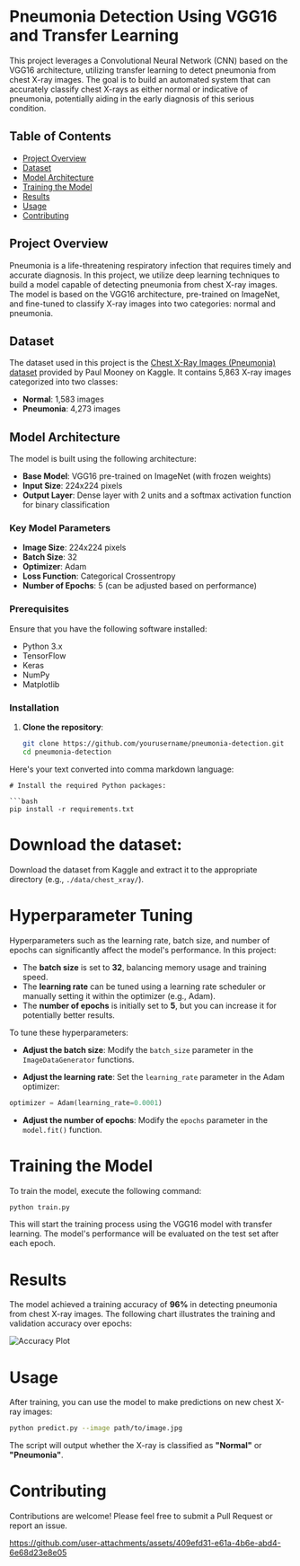 # Pneumonia Detection Using VGG16 and Transfer Learning

This project leverages a Convolutional Neural Network (CNN) based on the VGG16 architecture, utilizing transfer learning to detect pneumonia from chest X-ray images. The goal is to build an automated system that can accurately classify chest X-rays as either normal or indicative of pneumonia, potentially aiding in the early diagnosis of this serious condition.

## Table of Contents
- [Project Overview](#project-overview)
- [Dataset](#dataset)
- [Model Architecture](#model-architecture)
- [Training the Model](#training-the-model)
- [Results](#results)
- [Usage](#usage)
- [Contributing](#contributing)

## Project Overview
Pneumonia is a life-threatening respiratory infection that requires timely and accurate diagnosis. In this project, we utilize deep learning techniques to build a model capable of detecting pneumonia from chest X-ray images. The model is based on the VGG16 architecture, pre-trained on ImageNet, and fine-tuned to classify X-ray images into two categories: normal and pneumonia.

## Dataset
The dataset used in this project is the [Chest X-Ray Images (Pneumonia) dataset](https://www.kaggle.com/datasets/paultimothymooney/chest-xray-pneumonia) provided by Paul Mooney on Kaggle. It contains 5,863 X-ray images categorized into two classes:
- **Normal**: 1,583 images
- **Pneumonia**: 4,273 images

## Model Architecture
The model is built using the following architecture:
- **Base Model**: VGG16 pre-trained on ImageNet (with frozen weights)
- **Input Size**: 224x224 pixels
- **Output Layer**: Dense layer with 2 units and a softmax activation function for binary classification

### Key Model Parameters
- **Image Size**: 224x224 pixels
- **Batch Size**: 32
- **Optimizer**: Adam
- **Loss Function**: Categorical Crossentropy
- **Number of Epochs**: 5 (can be adjusted based on performance)

### Prerequisites
Ensure that you have the following software installed:
- Python 3.x
- TensorFlow
- Keras
- NumPy
- Matplotlib

### Installation
1. **Clone the repository**:
   ```bash
   git clone https://github.com/yourusername/pneumonia-detection.git
   cd pneumonia-detection
Here's your text converted into comma markdown language:

```
# Install the required Python packages:

```bash
pip install -r requirements.txt
```

# Download the dataset:

Download the dataset from Kaggle and extract it to the appropriate directory (e.g., `./data/chest_xray/`).

# Hyperparameter Tuning

Hyperparameters such as the learning rate, batch size, and number of epochs can significantly affect the model's performance. In this project:

- The **batch size** is set to **32**, balancing memory usage and training speed.
- The **learning rate** can be tuned using a learning rate scheduler or manually setting it within the optimizer (e.g., Adam).
- The **number of epochs** is initially set to **5**, but you can increase it for potentially better results.

To tune these hyperparameters:

- **Adjust the batch size**: Modify the `batch_size` parameter in the `ImageDataGenerator` functions.

- **Adjust the learning rate**: Set the `learning_rate` parameter in the Adam optimizer:

```python
optimizer = Adam(learning_rate=0.0001)
```

- **Adjust the number of epochs**: Modify the `epochs` parameter in the `model.fit()` function.

# Training the Model

To train the model, execute the following command:

```bash
python train.py
```

This will start the training process using the VGG16 model with transfer learning. The model's performance will be evaluated on the test set after each epoch.

# Results

The model achieved a training accuracy of **96%** in detecting pneumonia from chest X-ray images. The following chart illustrates the training and validation accuracy over epochs:

![Accuracy Plot](path/to/accuracy_plot.png)

# Usage

After training, you can use the model to make predictions on new chest X-ray images:

```bash
python predict.py --image path/to/image.jpg
```

The script will output whether the X-ray is classified as **"Normal"** or **"Pneumonia"**.

# Contributing

Contributions are welcome! Please feel free to submit a Pull Request or report an issue.



https://github.com/user-attachments/assets/409efd31-e61a-4b6e-abd4-6e68d23e8e05

